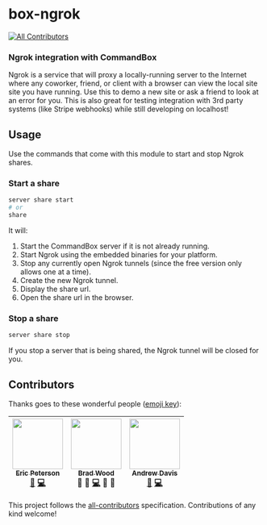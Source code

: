 # box-ngrok
[![All Contributors](https://img.shields.io/badge/all_contributors-3-orange.svg?style=flat-square)](#contributors)

### Ngrok integration with CommandBox

Ngrok is a service that will proxy a locally-running server to the Internet where any coworker, friend, or client with a browser 
can view the local site site you have running.  Use this to demo a new site or ask a friend to look at an error for you.  This is also great for testing integration with 3rd party systems (like Stripe webhooks) while still developing on localhost!

## Usage
Use the commands that come with this module to start and stop Ngrok shares.
### Start a share
```bash
server share start
# or
share
```

It will:

1. Start the CommandBox server if it is not already running.
2. Start Ngrok using the embedded binaries for your platform.
3. Stop any currently open Ngrok tunnels (since the free version only allows one at a time).
4. Create the new Ngrok tunnel.
5. Display the share url.
6. Open the share url in the browser.

### Stop a share
```bash
server share stop
```

If you stop a server that is being shared, the Ngrok tunnel will be closed for you.




## Contributors

Thanks goes to these wonderful people ([emoji key](https://github.com/kentcdodds/all-contributors#emoji-key)):

<!-- ALL-CONTRIBUTORS-LIST:START - Do not remove or modify this section -->
| [<img src="https://avatars2.githubusercontent.com/u/2583646?v=3" width="100px;"/><br /><sub>Eric Peterson</sub>](https://github.com/elpete)<br />[🐛](https://github.com/elpete/box-ngrok/issues?q=author%3Aelpete) [💻](https://github.com/elpete/box-ngrok/commits?author=elpete) | [<img src="https://avatars3.githubusercontent.com/u/584009?v=3" width="100px;"/><br /><sub>Brad Wood</sub>](http://www.codersrevolution.com)<br />💬 📝 [💻](https://github.com/elpete/box-ngrok/commits?author=bdw429s) 👀 📢 | [<img src="https://avatars3.githubusercontent.com/u/2083202?v=3" width="100px;"/><br /><sub>Andrew Davis</sub>](http://www.bluewatersolutions.com)<br />[🐛](https://github.com/elpete/box-ngrok/issues?q=author%3Abyandrewdavis) [💻](https://github.com/elpete/box-ngrok/commits?author=byandrewdavis) |
| :---: | :---: | :---: |
<!-- ALL-CONTRIBUTORS-LIST:END -->

This project follows the [all-contributors](https://github.com/kentcdodds/all-contributors) specification. Contributions of any kind welcome!